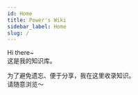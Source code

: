 ```yaml
---
id: Home
title: Power's Wiki
sidebar_label: Home
slug: /
---
```



Hi there~  
这是我的知识库。

为了避免遗忘、便于分享，我在这里收录知识。  
请随意浏览～

